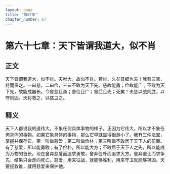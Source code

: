 ```yaml
---
layout: page
title: "第67章"
chapter_number: 67
---
```


# 第六十七章：天下皆谓我道大，似不肖

## 正文
天下皆谓我道大，似不肖。夫唯大，故似不肖。若肖，久矣其细也夫！我有三宝，持而保之。一曰慈，二曰俭，三曰不敢为天下先。慈故能勇；俭故能广；不敢为天下先，故能成器长。今舍慈且勇；舍俭且广；舍后且先；死矣！夫慈以战则胜，以守则固。天将救之，以慈卫之。

## 释义
天下人都说我的道伟大，不象任何具体事物的样子。正因为它伟大，所以才不象任何具体的事物。如果它象具体的事物，那么它早就显得很渺小了。我有三件法宝，掌握并保存它。第一叫做慈爱；第二叫做俭朴；第三叫做不敢居于天下人的前面。有了慈爱，所以能勇敢；有了俭朴，所以能大方；不敢居于天下人之先，所以能成为万物的首长。现在舍弃慈爱而追求勇敢，舍弃俭朴而追求大方，舍弃退让而求争先，结果只会走向死亡。慈爱，用来征战，就能够胜利，用来守卫就能够巩固。天要拯救谁，就用慈爱来保护他。
